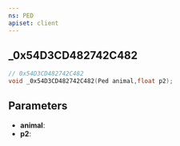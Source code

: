 ```yaml
---
ns: PED
apiset: client
---
```

## _0x54D3CD482742C482

```c
// 0x54D3CD482742C482
void _0x54D3CD482742C482(Ped animal,float p2);
```


## Parameters
* **animal**:
* **p2**:



